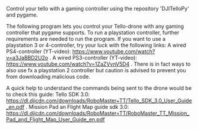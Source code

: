 Control your tello with a gaming controller using the repository 'DJITelloPy' and pygame.


The following program lets you control your Tello-drone with any gaming controller that
pygame supports.
To run a playstation controller, further requirements are needed to run the program.
If you want to use a playstation 3 or 4-controller, try your luck with the following links:
A wired PS4-controller (YT-video): https://www.youtube.com/watch?v=a3JaBBD2U2o
. A wired PS3-controller (YT-video): https://www.youtube.com/watch?v=1ZaZVvnV5D4
. There is in fact ways to also use fx a playstation 2 controller but caution is advised to
prevent you from downloading malicious code.

A quick help to understand the commands being sent to the drone would be to check this guide:
Tello SDK 3.0: https://dl.djicdn.com/downloads/RoboMaster+TT/Tello_SDK_3.0_User_Guide_en.pdf
. Mission Pad an Flight Map guide sdk 3.0:
https://dl.djicdn.com/downloads/RoboMaster+TT/RoboMaster_TT_Mission_Pad_and_Flight_Map_User_Guide_en.pdf
